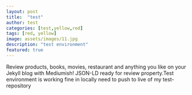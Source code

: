 ```yaml
---
layout: post
title:  "test"
author: test
categories: [test,yellow,red]
tags: [red, yellow]
image: assets/images/11.jpg
description: "test environment"
featured: true
---
```


Review products, books, movies, restaurant and anything you like on your Jekyll blog with Mediumish! JSON-LD ready for review property.Test environment is working fine in locally need to push to live of my test-repository